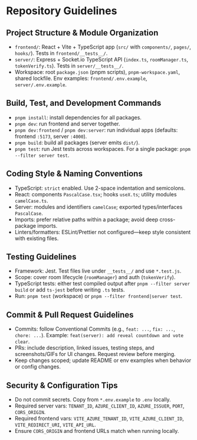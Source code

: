 # Repository Guidelines

## Project Structure & Module Organization
- `frontend/`: React + Vite + TypeScript app (`src/` with `components/`, `pages/`, `hooks/`). Tests in `frontend/__tests__/`.
- `server/`: Express + Socket.io TypeScript API (`index.ts`, `roomManager.ts`, `tokenVerify.ts`). Tests in `server/__tests__/`.
- Workspace: root `package.json` (pnpm scripts), `pnpm-workspace.yaml`, shared lockfile. Env examples: `frontend/.env.example`, `server/.env.example`.

## Build, Test, and Development Commands
- `pnpm install`: install dependencies for all packages.
- `pnpm dev`: run frontend and server together.
- `pnpm dev:frontend` / `pnpm dev:server`: run individual apps (defaults: frontend `:5173`, server `:4000`).
- `pnpm build`: build all packages (server emits `dist/`).
- `pnpm test`: run Jest tests across workspaces. For a single package: `pnpm --filter server test`.

## Coding Style & Naming Conventions
- TypeScript: `strict` enabled. Use 2-space indentation and semicolons.
- React: components `PascalCase.tsx`; hooks `useX.ts`; utility modules `camelCase.ts`.
- Server: modules and identifiers `camelCase`; exported types/interfaces `PascalCase`.
- Imports: prefer relative paths within a package; avoid deep cross-package imports.
- Linters/formatters: ESLint/Prettier not configured—keep style consistent with existing files.

## Testing Guidelines
- Framework: Jest. Test files live under `__tests__/` and use `*.test.js`.
- Scope: cover room lifecycle (`roomManager`) and auth (`tokenVerify`).
- TypeScript tests: either test compiled output after `pnpm --filter server build` or add `ts-jest` before writing `.ts` tests.
- Run: `pnpm test` (workspace) or `pnpm --filter frontend|server test`.

## Commit & Pull Request Guidelines
- Commits: follow Conventional Commits (e.g., `feat: ...`, `fix: ...`, `chore: ...`).
  Example: `feat(server): add reveal countdown and vote clear`.
- PRs: include description, linked issues, testing steps, and screenshots/GIFs for UI changes. Request review before merging.
- Keep changes scoped; update README or env examples when behavior or config changes.

## Security & Configuration Tips
- Do not commit secrets. Copy from `*.env.example` to `.env` locally.
- Required server vars: `TENANT_ID`, `AZURE_CLIENT_ID`, `AZURE_ISSUER`, `PORT`, `CORS_ORIGIN`.
- Required frontend vars: `VITE_AZURE_TENANT_ID`, `VITE_AZURE_CLIENT_ID`, `VITE_REDIRECT_URI`, `VITE_API_URL`.
- Ensure `CORS_ORIGIN` and frontend URLs match when running locally.

